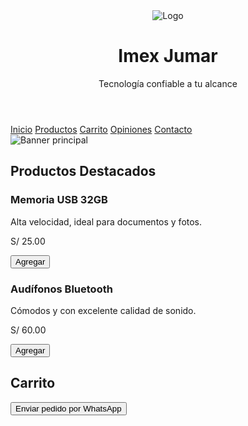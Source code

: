 <!DOCTYPE html>
<html lang="es">
<head>
  <meta charset="UTF-8">
  <meta name="viewport" content="width=device-width, initial-scale=1.0">
  <title>Imex Jumar | Tecnología y Accesorios</title>
  <meta name="description" content="Venta de accesorios tecnológicos: USB, parlantes, audífonos, teclados, pilas y más. Envío rápido, atención personalizada, pagos seguros.">
  <meta name="keywords" content="Imex Jumar, tienda electrónica, tecnología, gadgets, parlantes, audífonos, USB, pilas, memorias, teclados">
  <link rel="icon" href="favicon.ico" type="image/x-icon">
  <script src="https://cdn.tailwindcss.com"></script>
  <script>
    let carrito = [];

    function agregarAlCarrito(nombre, precio) {
      carrito.push({ nombre, precio });
      actualizarVistaCarrito();
    }

    function actualizarVistaCarrito() {
      const carritoLista = document.getElementById('carrito-lista');
      if (!carritoLista) return;
      carritoLista.innerHTML = '';
      if (carrito.length === 0) {
        carritoLista.innerHTML = '<li class="italic">No hay productos aún.</li>';
        return;
      }
      carrito.forEach((item) => {
        const li = document.createElement('li');
        li.textContent = `${item.nombre} - $${item.precio.toFixed(2)}`;
        carritoLista.appendChild(li);
      });
    }

    function enviarPorWhatsApp() {
      if (carrito.length === 0) {
        alert("El carrito está vacío");
        return;
      }
      let mensaje = 'Hola, quiero hacer un pedido:\n';
      let total = 0;
      carrito.forEach(item => {
        mensaje += `- ${item.nombre} - $${item.precio.toFixed(2)}\n`;
        total += item.precio;
      });
      mensaje += `\nTotal: $${total.toFixed(2)}`;

      const telefono = '51941265794';
      const url = `https://wa.me/${telefono}?text=${encodeURIComponent(mensaje)}`;
      window.open(url, '_blank');
    }

    function enviarFormulario(event) {
      event.preventDefault();
      const nombre = document.getElementById('nombre')?.value;
      const email = document.getElementById('email')?.value;
      const mensaje = document.getElementById('mensaje')?.value;

      const mailto = `mailto:tiendaelectronica@email.com?subject=Mensaje de ${encodeURIComponent(nombre)}&body=${encodeURIComponent(mensaje)}%0A%0AEmail de contacto: ${encodeURIComponent(email)}`;
      window.location.href = mailto;
    }

    let bannerIndex = 0;
    const banners = [
      'https://images.unsplash.com/photo-1587829741301-dc798b82b5f4?auto=format&fit=crop&w=1500&q=80',
      'https://images.unsplash.com/photo-1517059224940-d4af9eec41e5?auto=format&fit=crop&w=1500&q=80',
      'https://images.unsplash.com/photo-1539874754764-5a9655913c1e?auto=format&fit=crop&w=1500&q=80'
    ];

    function rotarBanner() {
      const banner = document.getElementById('banner-img');
      if (!banner) return;
      bannerIndex = (bannerIndex + 1) % banners.length;
      banner.src = banners[bannerIndex];
    }

    window.onload = () => {
      setInterval(rotarBanner, 4000);
    };
  </script>
</head>
<body class="bg-gradient-to-br from-blue-50 via-gray-100 to-blue-100 text-gray-800">
  <header class="bg-gradient-to-r from-blue-800 to-blue-600 text-white p-8 text-center shadow-lg">
    <div class="flex items-center justify-center mb-4">
      <img src="https://cdn-icons-png.flaticon.com/512/906/906343.png" alt="Logo" class="w-12 h-12 mr-3">
      <h1 class="text-4xl font-bold">Imex Jumar</h1>
    </div>
    <p class="text-lg">Tecnología confiable a tu alcance</p>
  </header>

  <nav class="bg-blue-700 text-white flex justify-center space-x-10 py-4 text-lg font-medium shadow-md">
    <a href="#inicio" class="hover:text-gray-300">Inicio</a>
    <a href="#productos" class="hover:text-gray-300">Productos</a>
    <a href="#carrito" class="hover:text-gray-300">Carrito</a>
    <a href="#testimonios" class="hover:text-gray-300">Opiniones</a>
    <a href="#contacto" class="hover:text-gray-300">Contacto</a>
  </nav>

  <section class="my-10 max-w-6xl mx-auto">
    <div class="overflow-hidden rounded-xl shadow-lg">
      <div class="w-full overflow-hidden">
        <img id="banner-img" src="https://images.unsplash.com/photo-1587829741301-dc798b82b5f4?auto=format&fit=crop&w=1500&q=80" class="w-full h-80 object-cover transition duration-500" alt="Banner principal">
      </div>
    </div>
  </section>

  <section id="productos" class="max-w-6xl mx-auto px-4 pb-12">
    <h2 class="text-3xl font-bold text-center text-blue-800 mb-8">Productos Destacados</h2>
    <div class="grid grid-cols-1 sm:grid-cols-2 lg:grid-cols-3 gap-6">
      <div class="bg-white shadow-lg rounded-lg p-4">
        <h3 class="text-xl font-semibold mb-2">Memoria USB 32GB</h3>
        <p class="mb-2">Alta velocidad, ideal para documentos y fotos.</p>
        <p class="font-bold mb-2">S/ 25.00</p>
        <button onclick="agregarAlCarrito('USB 32GB', 25)" class="bg-blue-600 text-white px-4 py-2 rounded hover:bg-blue-700">Agregar</button>
      </div>
      <div class="bg-white shadow-lg rounded-lg p-4">
        <h3 class="text-xl font-semibold mb-2">Audífonos Bluetooth</h3>
        <p class="mb-2">Cómodos y con excelente calidad de sonido.</p>
        <p class="font-bold mb-2">S/ 60.00</p>
        <button onclick="agregarAlCarrito('Audífonos Bluetooth', 60)" class="bg-blue-600 text-white px-4 py-2 rounded hover:bg-blue-700">Agregar</button>
      </div>
    </div>
  </section>

  <section id="carrito" class="bg-gray-100 py-8">
    <div class="max-w-4xl mx-auto px-4">
      <h2 class="text-2xl font-bold text-center mb-4">Carrito</h2>
      <ul id="carrito-lista" class="list-disc list-inside space-y-2"></ul>
      <div class="mt-4 text-center">
        <button onclick="enviarPorWhatsApp()" class="bg-green-500 text-white px-6 py-2 rounded hover:bg-green-600">Enviar pedido por WhatsApp</button>
      </div>
    </div>
  </section>

</body>
</html>

